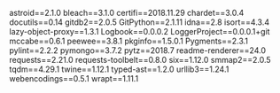 astroid==2.1.0
bleach==3.1.0
certifi==2018.11.29
chardet==3.0.4
docutils==0.14
gitdb2==2.0.5
GitPython==2.1.11
idna==2.8
isort==4.3.4
lazy-object-proxy==1.3.1
Logbook==0.0.0.2
LoggerProject==0.0.0.1+git
mccabe==0.6.1
peewee==3.8.1
pkginfo==1.5.0.1
Pygments==2.3.1
pylint==2.2.2
pymongo==3.7.2
pytz==2018.7
readme-renderer==24.0
requests==2.21.0
requests-toolbelt==0.8.0
six==1.12.0
smmap2==2.0.5
tqdm==4.29.1
twine==1.12.1
typed-ast==1.2.0
urllib3==1.24.1
webencodings==0.5.1
wrapt==1.11.1

